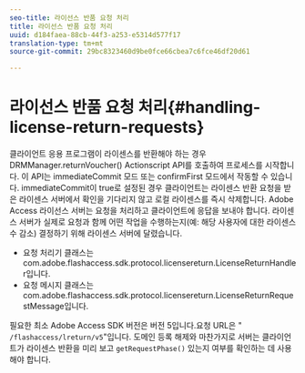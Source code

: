 ```yaml
---
seo-title: 라이선스 반품 요청 처리
title: 라이선스 반품 요청 처리
uuid: d184faea-88cb-44f3-a253-e5314d577f17
translation-type: tm+mt
source-git-commit: 29bc8323460d9be0fce66cbea7c6fce46df20d61

---
```



# 라이선스 반품 요청 처리{#handling-license-return-requests}

클라이언트 응용 프로그램이 라이센스를 반환해야 하는 경우 DRMManager.returnVoucher() Actionscript API를 호출하여 프로세스를 시작합니다. 이 API는 immediateCommit 모드 또는 confirmFirst 모드에서 작동할 수 있습니다. immediateCommit이 true로 설정된 경우 클라이언트는 라이센스 반환 요청을 받은 라이센스 서버에서 확인을 기다리지 않고 로컬 라이센스를 즉시 삭제합니다. Adobe Access 라이선스 서버는 요청을 처리하고 클라이언트에 응답을 보내야 합니다. 라이센스 서버가 실제로 요청과 함께 어떤 작업을 수행하는지(예: 해당 사용자에 대한 라이센스 수 감소) 결정하기 위해 라이센스 서버에 달렸습니다.

* 요청 처리기 클래스는 com.adobe.flashaccess.sdk.protocol.licensereturn.LicenseReturnHandler입니다.
* 요청 메시지 클래스는 com.adobe.flashaccess.sdk.protocol.licensereturn.LicenseReturnRequestMessage입니다.

필요한 최소 Adobe Access SDK 버전은 버전 5입니다.요청 URL은 &quot; `/flashaccess/lreturn/v5`&quot;입니다. 도메인 등록 해제와 마찬가지로 서버는 클라이언트가 라이센스 반환을 미리 보고 `getRequestPhase()` 있는지 여부를 확인하는 데 사용해야 합니다.
